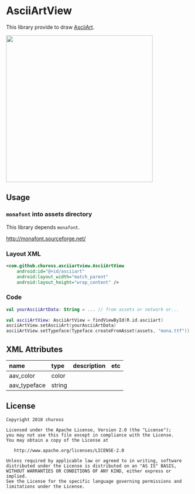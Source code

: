 # AsciiArtView
This library provide to draw [AsciiArt](https://ja.wikipedia.org/wiki/%E3%82%A2%E3%82%B9%E3%82%AD%E3%83%BC%E3%82%A2%E3%83%BC%E3%83%88).

<img src="https://user-images.githubusercontent.com/1422031/38908780-d4c9268a-42fc-11e8-8c72-da5caa4fe9ba.png" width="400">

## Usage
### `monafont` into assets directory
This library depends `monafont`.

http://monafont.sourceforge.net/

### Layout XML
```xml
<com.github.chuross.asciiartview.AsciiArtView
    android:id="@+id/asciiart"
    android:layout_width="match_parent"
    android:layout_height="wrap_content" />
```

### Code
```kotlin
val yourAsciiArtData: String = ... // from assets or network or...

val asciiArtView: AsciiArtView = findViewById(R.id.asciiart)
asciiArtView.setAsciiArt(yourAsciiArtData)
asciiArtView.setTypeface(Typeface.createFromAsset(assets, "mona.ttf"))
```

## XML Attributes
|name|type|description|etc|
|:---|:---|:---|:---|
|aav_color|color|||
|aav_typeface|string|||

## License
```
Copyright 2018 chuross

Licensed under the Apache License, Version 2.0 (the "License");
you may not use this file except in compliance with the License.
You may obtain a copy of the License at

   http://www.apache.org/licenses/LICENSE-2.0

Unless required by applicable law or agreed to in writing, software
distributed under the License is distributed on an "AS IS" BASIS,
WITHOUT WARRANTIES OR CONDITIONS OF ANY KIND, either express or implied.
See the License for the specific language governing permissions and
limitations under the License.
```